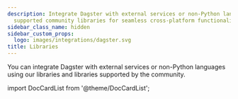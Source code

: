 ```yaml
---
description: Integrate Dagster with external services or non-Python languages using
  supported community libraries for seamless cross-platform functionality.
sidebar_class_name: hidden
sidebar_custom_props:
  logo: images/integrations/dagster.svg
title: Libraries
---
```


You can integrate Dagster with external services or non-Python languages using our libraries and libraries supported by the community.

import DocCardList from '@theme/DocCardList';

<DocCardList />
